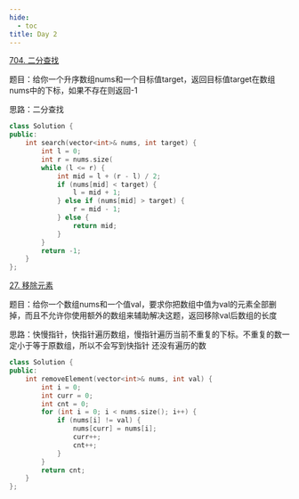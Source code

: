 ```yaml
---
hide:
  - toc
title: Day 2
---
```

[704. 二分查找](https://leetcode.cn/problems/binary-search/)

题目：给你一个升序数组nums和一个目标值target，返回目标值target在数组nums中的下标，如果不存在则返回-1

思路：二分查找
```cpp
class Solution {
public:
    int search(vector<int>& nums, int target) {
        int l = 0;
        int r = nums.size(
        while (l <= r) {
            int mid = l + (r - l) / 2;
            if (nums[mid] < target) {
                l = mid + 1;
            } else if (nums[mid] > target) {
                r = mid - 1;
            } else {
                return mid;
            }
        }
        return -1;
    }
};
```

[27. 移除元素](https://leetcode.cn/problems/remove-element/)

题目：给你一个数组nums和一个值val，要求你把数组中值为val的元素全部删掉，而且不允许你使用额外的数组来辅助解决这题，返回移除val后数组的长度

思路：快慢指针，快指针遍历数组，慢指针遍历当前不重复的下标。不重复的数一定小于等于原数组，所以不会写到快指针
还没有遍历的数

```cpp
class Solution {
public:
    int removeElement(vector<int>& nums, int val) {
        int i = 0;
        int curr = 0;
        int cnt = 0;
        for (int i = 0; i < nums.size(); i++) {
            if (nums[i] != val) {
                nums[curr] = nums[i];
                curr++;
                cnt++;
            }
        }
        return cnt;
    }
};
```